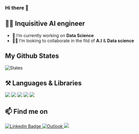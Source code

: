 ### Hi there 👋

## :man_technologist: Inquisitive AI engineer

- 🔭 I’m currently working on **Data Science** 
- 🏃‍♂️	I’m looking to collaborate in the fild of **A.I** & **Data science**


## My Github States


![States](https://github-profile-summary-cards.vercel.app/api/cards/profile-details?username=rameez-ahmed26)



## :hammer_and_pick: Languages & Libraries

<img src="https://img.shields.io/badge/Python-FFD43B?style=for-the-badge&logo=python&logoColor=blue"/> <img src="https://img.shields.io/badge/Pandas-2C2D72?style=for-the-badge&logo=pandas&logoColor=white"/> <img src="https://img.shields.io/badge/Numpy-777BB4?style=for-the-badge&logo=numpy&logoColor=white"/> <img src="https://img.shields.io/badge/HTML5-E34F26?style=for-the-badge&logo=html5&logoColor=white"/> <img src="https://img.shields.io/badge/CSS3-1572B6?style=for-the-badge&logo=css3&logoColor=white"/>


## 📫 Find me on

<div id="badges">
  
   <a href="https://www.linkedin.com/in/rameezahmed25/">
    <img src="https://img.shields.io/badge/LinkedIn-0077B5?style=for-the-badge&logo=linkedin&logoColor=white" alt="Linkedin Badge"/>
   </a>  
   <a href="https://outlook.live.com/mail/0/">
    <img src="https://img.shields.io/badge/Microsoft_Outlook-0078D4?style=for-the-badge&logo=microsoft-outlook&logoColor=white" alt="Outlook"/>
   </a> 
   <a href="https://twitter.com/rameezahmed25/">
    <img src="https://img.shields.io/badge/Twitter-%231DA1F2.svg?style=for-the-badge&logo=Twitter&logoColor=white"/>
   </a> 
    
</div>
